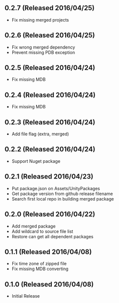 ## 0.2.7 (Released 2016/04/25)

* Fix missing merged projects

## 0.2.6 (Released 2016/04/25)

* Fix wrong merged dependency
* Prevent missing PDB exception

## 0.2.5 (Released 2016/04/24)

* Fix missing MDB

## 0.2.4 (Released 2016/04/24)

* Fix missing MDB

## 0.2.3 (Released 2016/04/24)

* Add file flag (extra, merged)

## 0.2.2 (Released 2016/04/24)

* Support Nuget package

## 0.2.1 (Released 2016/04/23)

* Put package.json on Assets/UnityPackages
* Get package version from github release filename
* Search first local repo in building merged package

## 0.2.0 (Released 2016/04/22)

* Add merged package
* Add wildcard to source file list
* Restore can get all dependent packages

## 0.1.1 (Released 2016/04/08)

* Fix time zone of zipped file
* Fix missing MDB converting

## 0.1.0 (Released 2016/04/08)

* Initial Release

